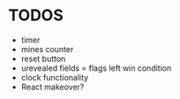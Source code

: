 # TODOS
- timer
- mines counter
- reset button
- urevealed fields = flags left win condition
- clock functionality
- React makeover?